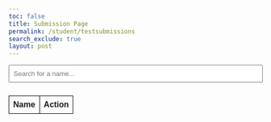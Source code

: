```yaml
---
toc: false
title: Submission Page
permalink: /student/testsubmissions
search_exclude: true
layout: post
---
```


<title>Search Names</title>
<style>
        body {font-family: Arial, sans-serif;margin: 20px;}
        input {padding: 8px;width: 100%;margin-bottom: 10px;}
        table {width: 100%;border-collapse: collapse;}
        th, td {border: 1px solid black;padding: 8px;text-align: left;}
        button {padding: 5px 10px;cursor: pointer;}
</style>
<input type="text" id="searchBar" placeholder="Search for a name..." onkeyup="filterNames()">
<table>
    <thead>
        <tr>
            <th>Name</th>
            <th>Action</th>
        </tr>
    </thead>
    <tbody id="namesTableBody"></tbody>
</table>
<script type="module">
    import { javaURI, fetchOptions } from '{{site.baseurl}}/assets/js/api/config.js';
    let people = [];
    let listofpeople=[];
    window.filterNames= function filterNames() {
        const searchTerm = document.getElementById("searchBar").value.toLowerCase();
        populateTable(people.filter(person => person.name.toLowerCase().includes(searchTerm)));
    }
    window.addName = function(name) {
        console.log("Added name:", name);
        listofpeople.push(name);
        console.log(listofpeople);
    };
    async function fetchAllStudents() {
        try {
            const response = await fetch(javaURI + "/api/people", fetchOptions);
            if (!response.ok) throw new Error(`Error: ${response.status}`);
            people = await response.json();
            console.log(people);
            populateTable(people);
        } catch (error) {
            console.error("Error fetching names:", error);
        }
    }
    function populateTable(names) {
        const tableBody = document.getElementById("namesTableBody");
        tableBody.innerHTML = "";
        names.forEach(name => {
            const row = document.createElement("tr");
            row.innerHTML = `<td>${name.name}</td><td><button onclick="addName('${name.name}')">Add</button></td>`;
            tableBody.appendChild(row);
        });
    }
    fetchAllStudents();
</script>
